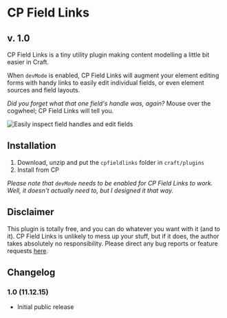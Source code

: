 # CP Field Links
## v. 1.0

CP Field Links is a tiny utility plugin making content modelling a little bit easier in Craft.

When `devMode` is enabled, CP Field Links will augment your element editing forms with handy links to easily edit individual fields, or even element sources and field layouts.

_Did you forget what that one field's _handle_ was, again?_ Mouse over the cogwheel; CP Field Links will tell you.

![Easily inspect field handles and edit fields](http://g.recordit.co/i8SOUKWYpq.gif)

## Installation

1. Download, unzip and put the `cpfieldlinks` folder in `craft/plugins`
2. Install from CP

_Please note that `devMode` needs to be enabled for CP Field Links to work. Well, it doesn't actually _need_ to, but I designed it that way._

## Disclaimer

This plugin is totally free, and you can do whatever you want with it (and to it). CP Field Links is unlikely to mess up your stuff, but if it does, the author takes absolutely no responsibility.
Please direct any bug reports or feature requests [here](https://github.com/mmikkel/CpFieldLinks-Craft/issues).

## Changelog

### 1.0 (11.12.15)
* Initial public release